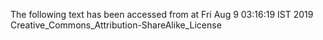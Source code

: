 The following text has been accessed from at Fri Aug 9 03:16:19 IST 2019
Creative_Commons_Attribution-ShareAlike_License
